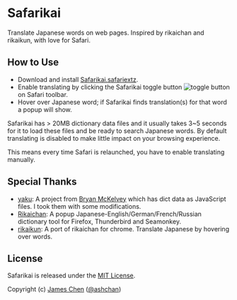 # Safarikai

Translate Japanese words on web pages. Inspired by rikaichan and rikaikun, with love for Safari.

## How to Use

* Download and install [Safarikai.safariextz](http://bit.ly/safarikai-dl).
* Enable translating by clicking the Safarikai toggle button ![toggle button](https://raw.github.com/ashchan/safarikai/master/Safarikai.safariextension/IconDisabled@2x.png) on Safari toolbar.
* Hover over Japanese word; if Safarikai finds translation(s) for that word a popup will show.

Safarikai has > 20MB dictionary data files and it usually takes 3~5 seconds for it to load these files and be ready to search Japanese words. By default translating is disabled to make little impact on your browsing experience.

This means every time Safari is relaunched, you have to enable translating manually.

## Special Thanks

* [yaku](https://code.google.com/p/yaku/): A project from [Bryan McKelvey](http://www.brymck.com/) which has dict data as JavaScript files. I took them with some modifications.
* [Rikaichan](http://www.polarcloud.com/rikaichan/): A popup Japanese-English/German/French/Russian dictionary tool for Firefox, Thunderbird and Seamonkey.
* [rikaikun](https://code.google.com/p/rikaikun): A port of rikaichan for chrome. Translate Japanese by hovering over words.

## License

Safarikai is released under the [MIT License](http://jameschen.mit-license.org/license.html).

Copyright (c) [James Chen](http://ashchan.com/) ([@ashchan](http://twitter.com/ashchan))
